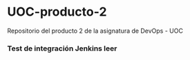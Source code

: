 # UOC-producto-2
Repositorio del producto 2 de la asignatura de DevOps - UOC
### Test de integración Jenkins leer
